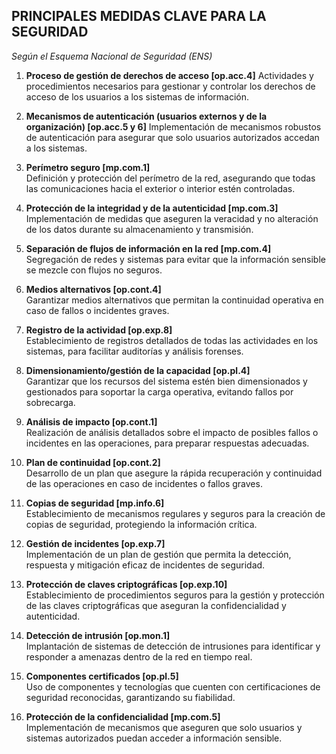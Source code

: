 ## PRINCIPALES MEDIDAS CLAVE PARA LA SEGURIDAD <!-- {docsify-ignore} -->
*Según el Esquema Nacional de Seguridad (ENS)*

1. **Proceso de gestión de derechos de acceso [op.acc.4]** 
    Actividades y procedimientos necesarios para gestionar y controlar los derechos de acceso de los usuarios a los sistemas de información.
    
2. **Mecanismos de autenticación (usuarios externos y de la organización) [op.acc.5 y 6]**
   Implementación de mecanismos robustos de autenticación para asegurar que solo usuarios autorizados accedan a los sistemas.

3. **Perímetro seguro [mp.com.1]**  
   Definición y protección del perímetro de la red, asegurando que todas las comunicaciones hacia el exterior o interior estén controladas.

4. **Protección de la integridad y de la autenticidad [mp.com.3]**  
   Implementación de medidas que aseguren la veracidad y no alteración de los datos durante su almacenamiento y transmisión.

5. **Separación de flujos de información en la red [mp.com.4]**  
   Segregación de redes y sistemas para evitar que la información sensible se mezcle con flujos no seguros.

6. **Medios alternativos [op.cont.4]**  
   Garantizar medios alternativos que permitan la continuidad operativa en caso de fallos o incidentes graves.

7. **Registro de la actividad [op.exp.8]**  
   Establecimiento de registros detallados de todas las actividades en los sistemas, para facilitar auditorías y análisis forenses.

8. **Dimensionamiento/gestión de la capacidad [op.pl.4]**  
   Garantizar que los recursos del sistema estén bien dimensionados y gestionados para soportar la carga operativa, evitando fallos por sobrecarga.

9. **Análisis de impacto [op.cont.1]**  
   Realización de análisis detallados sobre el impacto de posibles fallos o incidentes en las operaciones, para preparar respuestas adecuadas.

10. **Plan de continuidad [op.cont.2]**  
   Desarrollo de un plan que asegure la rápida recuperación y continuidad de las operaciones en caso de incidentes o fallos graves.

11. **Copias de seguridad [mp.info.6]**  
    Establecimiento de mecanismos regulares y seguros para la creación de copias de seguridad, protegiendo la información crítica.

12. **Gestión de incidentes [op.exp.7]**  
    Implementación de un plan de gestión que permita la detección, respuesta y mitigación eficaz de incidentes de seguridad.

13. **Protección de claves criptográficas [op.exp.10]**  
    Establecimiento de procedimientos seguros para la gestión y protección de las claves criptográficas que aseguran la confidencialidad y autenticidad.

14. **Detección de intrusión [op.mon.1]**  
    Implantación de sistemas de detección de intrusiones para identificar y responder a amenazas dentro de la red en tiempo real.

15. **Componentes certificados [op.pl.5]**  
    Uso de componentes y tecnologías que cuenten con certificaciones de seguridad reconocidas, garantizando su fiabilidad.

16. **Protección de la confidencialidad [mp.com.5]**  
    Implementación de mecanismos que aseguren que solo usuarios y sistemas autorizados puedan acceder a información sensible.

